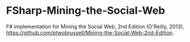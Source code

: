 FSharp-Mining-the-Social-Web
============================

F# implementation for Mining the Social Web, 2nd Edition (O'Reilly, 2013), https://github.com/ptwobrussell/Mining-the-Social-Web-2nd-Edition. 
